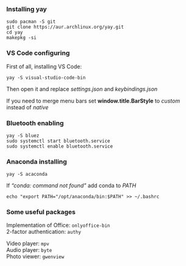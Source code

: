 ### Installing yay
```
sudo pacman -S git
git clone https://aur.archlinux.org/yay.git
cd yay
makepkg -si
```

### VS Code configuring
First of all, installing VS Code:
```
yay -S visual-studio-code-bin
```

Then open it and replace *settings.json* and *keybindings.json*

If you need to merge menu bars set **window.title.BarStyle** to *custom* instead of *native*

### Bluetooth enabling
```
yay -S bluez
sudo systemctl start bluetooth.service
sudo systemctl enable bluetooth.service
```

### Anaconda installing
```
yay -S acaconda
```

If *“conda: command not found”* add conda to *PATH*
```
echo "export PATH="/opt/anaconda/bin:$PATH" >> ~/.bashrc
```

### Some useful packages
Implementation of Office: ```onlyoffice-bin``` 
<br>
2-factor authentication: ```authy```

Video player: ```mpv```
<br>
Audio player: ```byte```
<br>
Photo viewer: ```gwenview```